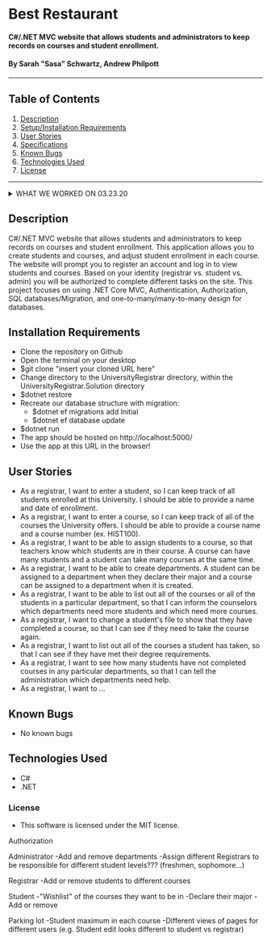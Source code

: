 # Best Restaurant

#### C#/.NET MVC website that allows students and administrators to keep records on courses and student enrollment.

#### By Sarah "Sasa" Schwartz, Andrew Philpott

---

## Table of Contents

1. [Description](#description)
2. [Setup/Installation Requirements](#installation-requirements)
3. [User Stories](#user-stories)
4. [Specifications](#specs)
5. [Known Bugs](#known-bugs)
6. [Technologies Used](#technologies-used)
7. [License](#license)

---

<details>
  <summary>WHAT WE WORKED ON 03.23.20</summary>
  
  - University Registrar initial set up linking courses and students with a many-to-many relationship
  - Adding in Departments with a one-to-many relationship to students and courses
  - Learning about data annotations to allow optional properties (e.g. when a student doesn't have a department yet)
</details>

## Description

C#/.NET MVC website that allows students and administrators to keep records on courses and student enrollment. This application allows you to create students and courses, and adjust student enrollment in each course. The website will prompt you to register an account and log in to view students and courses. Based on your identity (registrar vs. student vs. admin) you will be authorized to complete different tasks on the site. This project focuses on using .NET Core MVC, Authentication, Authorization, SQL databases/Migration, and one-to-many/many-to-many design for databases.

## Installation Requirements

- Clone the repository on Github
- Open the terminal on your desktop
- \$git clone "insert your cloned URL here"
- Change directory to the UniversityRegistrar directory, within the UniversityRegistrar.Solution directory
- \$dotnet restore
- Recreate our database structure with migration:
  - \$dotnet ef migrations add Initial
  - \$dotnet ef database update
- \$dotnet run
- The app should be hosted on http://localhost:5000/
- Use the app at this URL in the browser!

## User Stories

- As a registrar, I want to enter a student, so I can keep track of all students enrolled at this University. I should be able to provide a name and date of enrollment.
- As a registrar, I want to enter a course, so I can keep track of all of the courses the University offers. I should be able to provide a course name and a course number (ex. HIST100).
- As a registrar, I want to be able to assign students to a course, so that teachers know which students are in their course. A course can have many students and a student can take many courses at the same time.
- As a registrar, I want to be able to create departments. A student can be assigned to a department when they declare their major and a course can be assigned to a department when it is created.
- As a registrar, I want to be able to list out all of the courses or all of the students in a particular department, so that I can inform the counselors which departments need more students and which need more courses.
- As a registrar, I want to change a student's file to show that they have completed a course, so that I can see if they need to take the course again.
- As a registrar, I want to list out all of the courses a student has taken, so that I can see if they have met their degree requirements.
- As a registrar, I want to see how many students have not completed courses in any particular departments, so that I can tell the administration which departments need help.
- As a registrar, I want to …

## Known Bugs

- No known bugs

## Technologies Used

- C#
- .NET

### License

- This software is licensed under the MIT license.

Authorization

Administrator
-Add and remove departments
-Assign different Registrars to be responsible for different student levels??? (freshmen, sophomore...)

Registrar
-Add or remove students to different courses

Student
-"Wishlist" of the courses they want to be in
-Declare their major
-Add or remove

Parking lot
-Student maximum in each course
-Different views of pages for different users (e.g. Student edit looks different to student vs registrar)
